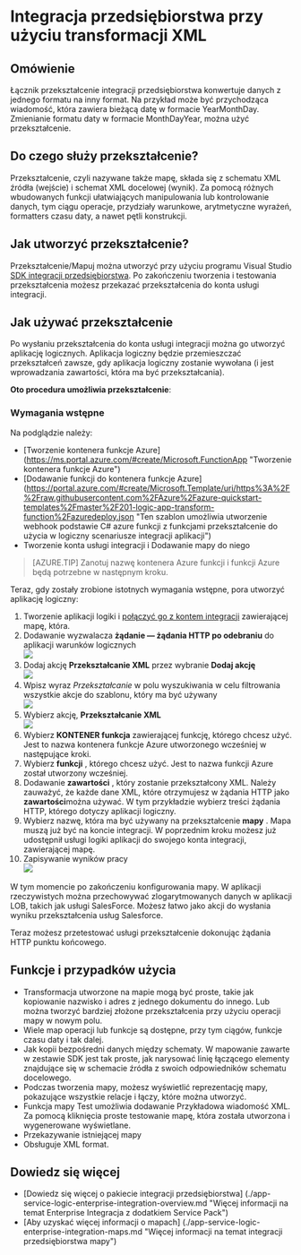<properties 
    pageTitle="Omówienie pakietu integracji przedsiębiorstwa | Microsoft Azure aplikacji usługi | Microsoft Azure" 
    description="Korzystanie z funkcji pakietu integracji przedsiębiorstwa, aby umożliwić scenariusze biznesowe, proces i integracji przy użyciu usługi Microsoft Azure aplikacji" 
    services="logic-apps" 
    documentationCenter=".net,nodejs,java"
    authors="msftman" 
    manager="erikre" 
    editor="cgronlun"/>

<tags 
    ms.service="logic-apps" 
    ms.workload="integration" 
    ms.tgt_pltfrm="na" 
    ms.devlang="na" 
    ms.topic="article" 
    ms.date="07/08/2016" 
    ms.author="deonhe"/>

# <a name="enterprise-integration-with-xml-transforms"></a>Integracja przedsiębiorstwa przy użyciu transformacji XML

## <a name="overview"></a>Omówienie
Łącznik przekształcenie integracji przedsiębiorstwa konwertuje danych z jednego formatu na inny format. Na przykład może być przychodząca wiadomość, która zawiera bieżącą datę w formacie YearMonthDay. Zmienianie formatu daty w formacie MonthDayYear, można użyć przekształcenie.

## <a name="what-does-a-transform-do"></a>Do czego służy przekształcenie?
Przekształcenie, czyli nazywane także mapę, składa się z schematu XML źródła (wejście) i schemat XML docelowej (wynik). Za pomocą różnych wbudowanych funkcji ułatwiających manipulowania lub kontrolowanie danych, tym ciągu operacje, przydziały warunkowe, arytmetyczne wyrażeń, formatters czasu daty, a nawet pętli konstrukcji.

## <a name="how-to-create-a-transform"></a>Jak utworzyć przekształcenie?
Przekształcenie/Mapuj można utworzyć przy użyciu programu Visual Studio [SDK integracji przedsiębiorstwa](https://aka.ms/vsmapsandschemas). Po zakończeniu tworzenia i testowania przekształcenia możesz przekazać przekształcenia do konta usługi integracji. 

## <a name="how-to-use-a-transform"></a>Jak używać przekształcenie
Po wysłaniu przekształcenia do konta usługi integracji można go utworzyć aplikację logicznych. Aplikacja logiczny będzie przemieszczać przekształceń zawsze, gdy aplikacja logiczny zostanie wywołana (i jest wprowadzania zawartości, która ma być przekształcania).

**Oto procedura umożliwia przekształcenie**:

### <a name="prerequisites"></a>Wymagania wstępne 
Na podglądzie należy:  

-  [Tworzenie kontenera funkcje Azure] (https://ms.portal.azure.com/#create/Microsoft.FunctionApp "Tworzenie kontenera funkcje Azure")  
-  [Dodawanie funkcji do kontenera funkcje Azure] (https://portal.azure.com/#create/Microsoft.Template/uri/https%3A%2F%2Fraw.githubusercontent.com%2FAzure%2Fazure-quickstart-templates%2Fmaster%2F201-logic-app-transform-function%2Fazuredeploy.json "Ten szablon umożliwia utworzenie webhook podstawie C# azure funkcji z funkcjami przekształcenie do użycia w logiczny scenariusze integracji aplikacji")    
-  Tworzenie konta usługi integracji i Dodawanie mapy do niego  

>[AZURE.TIP] Zanotuj nazwę kontenera Azure funkcji i funkcji Azure będą potrzebne w następnym kroku.  

Teraz, gdy zostały zrobione istotnych wymagania wstępne, pora utworzyć aplikację logiczny:  

1. Tworzenie aplikacji logiki i [połączyć go z kontem integracji](./app-service-logic-enterprise-integration-accounts.md "Dowiedz się, aby połączyć konto integracji aplikacji logika") zawierającej mapę, która.
2. Dodawanie wyzwalacza **żądanie — żądania HTTP po odebraniu** do aplikacji warunków logicznych  
![](./media/app-service-logic-enterprise-integration-transforms/transform-1.png)    
3. Dodaj akcję **Przekształcanie XML** przez wybranie **Dodaj akcję**   
![](./media/app-service-logic-enterprise-integration-transforms/transform-2.png)   
4. Wpisz wyraz *Przekształcanie* w polu wyszukiwania w celu filtrowania wszystkie akcje do szablonu, który ma być używany  
![](./media/app-service-logic-enterprise-integration-transforms/transform-3.png)  
5. Wybierz akcję, **Przekształcanie XML**   
![](./media/app-service-logic-enterprise-integration-transforms/transform-4.png)  
6. Wybierz **KONTENER funkcja** zawierającej funkcję, którego chcesz użyć. Jest to nazwa kontenera funkcje Azure utworzonego wcześniej w następujące kroki.
7. Wybierz **funkcji** , którego chcesz użyć. Jest to nazwa funkcji Azure został utworzony wcześniej.
8. Dodawanie **zawartości** , który zostanie przekształcony XML. Należy zauważyć, że każde dane XML, które otrzymujesz w żądania HTTP jako **zawartości**można używać. W tym przykładzie wybierz treści żądania HTTP, którego dotyczy aplikacji logiczny.
9. Wybierz nazwę, która ma być używany na przekształcenie **mapy** . Mapa muszą już być na koncie integracji. W poprzednim kroku możesz już udostępnił usługi logiki aplikacji do swojego konta integracji, zawierającej mapę.
10. Zapisywanie wyników pracy  
![](./media/app-service-logic-enterprise-integration-transforms/transform-5.png) 

W tym momencie po zakończeniu konfigurowania mapy. W aplikacji rzeczywistych można przechowywać zlogarytmowanych danych w aplikacji LOB, takich jak usługi SalesForce. Możesz łatwo jako akcji do wysłania wyniku przekształcenia usług Salesforce. 

Teraz możesz przetestować usługi przekształcenie dokonując żądania HTTP punktu końcowego.  

## <a name="features-and-use-cases"></a>Funkcje i przypadków użycia

- Transformacja utworzone na mapie mogą być proste, takie jak kopiowanie nazwisko i adres z jednego dokumentu do innego. Lub można tworzyć bardziej złożone przekształcenia przy użyciu operacji mapy w nowym polu.  
- Wiele map operacji lub funkcje są dostępne, przy tym ciągów, funkcje czasu daty i tak dalej.  
- Jak kopii bezpośredni danych między schematy. W mapowanie zawarte w zestawie SDK jest tak proste, jak narysować linię łączącego elementy znajdujące się w schemacie źródła z swoich odpowiedników schematu docelowego.  
- Podczas tworzenia mapy, możesz wyświetlić reprezentację mapy, pokazujące wszystkie relacje i łączy, które można utworzyć.
- Funkcja mapy Test umożliwia dodawanie Przykładowa wiadomość XML. Za pomocą kliknięcia proste testowanie mapę, która została utworzona i wygenerowane wyświetlane.  
- Przekazywanie istniejącej mapy  
- Obsługuje XML format.


## <a name="learn-more"></a>Dowiedz się więcej
- [Dowiedz się więcej o pakiecie integracji przedsiębiorstwa] (./app-service-logic-enterprise-integration-overview.md "Więcej informacji na temat Enterprise Integracja z dodatkiem Service Pack")  
- [Aby uzyskać więcej informacji o mapach] (./app-service-logic-enterprise-integration-maps.md "Więcej informacji na temat integracji przedsiębiorstwa mapy")  
 